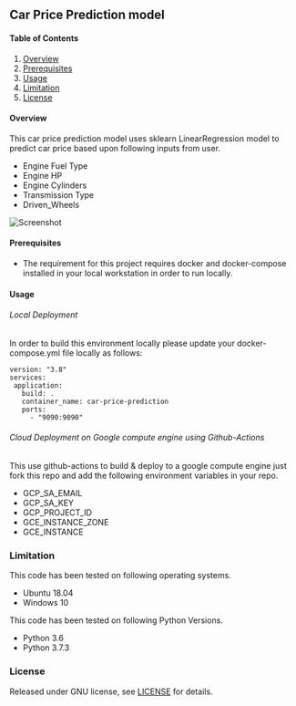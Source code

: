 ## Car Price Prediction model
#### Table of Contents
1. [Overview](#Overview)
2. [Prerequisites](#Prerequisites)
3. [Usage](#Usage)
4. [Limitation](#Limitation)
5. [License](#License)

#### Overview
This car price prediction model uses sklearn LinearRegression model to predict car price based upon following inputs from user.
- Engine Fuel Type
- Engine HP
- Engine Cylinders
- Transmission Type
- Driven_Wheels

![Screenshot](https://github.com/himani-de/car-model/blob/main/images/car_price_app_screenshot.PNG)


#### Prerequisites

-  The requirement for this  project  requires docker and docker-compose installed in your local workstation in order to run locally.


#### Usage

###### Local Deployment

In order to build this environment locally please update your docker-compose.yml file locally as follows:

```
version: "3.8"
services:
 application:
   build: .
   container_name: car-price-prediction
   ports:
     - "9090:9090"  
```

###### Cloud Deployment on Google compute engine using Github-Actions
This use github-actions to build & deploy to a google compute engine just fork this repo and add the following environment variables in your  repo.
- GCP_SA_EMAIL
- GCP_SA_KEY
- GCP_PROJECT_ID
- GCE_INSTANCE_ZONE
- GCE_INSTANCE

### Limitation

This code has been tested on following operating systems.
 * Ubuntu 18.04
 * Windows 10

This code has been tested on following Python Versions.
* Python 3.6
* Python 3.7.3

### License

Released under GNU license, see [LICENSE](LICENSE
  ) for details.
